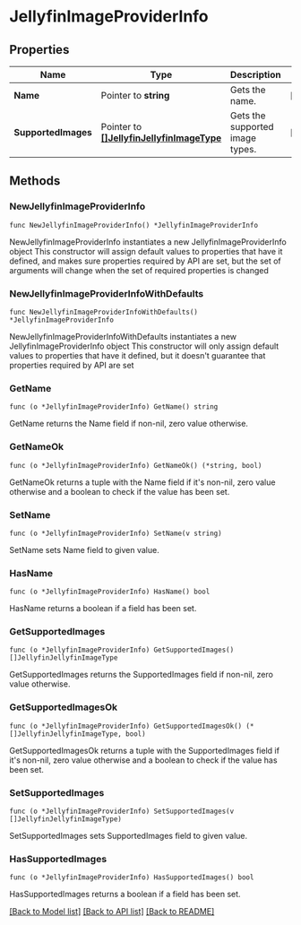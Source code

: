 # JellyfinImageProviderInfo

## Properties

Name | Type | Description | Notes
------------ | ------------- | ------------- | -------------
**Name** | Pointer to **string** | Gets the name. | [optional] 
**SupportedImages** | Pointer to [**[]JellyfinJellyfinImageType**](JellyfinJellyfinImageType.md) | Gets the supported image types. | [optional] 

## Methods

### NewJellyfinImageProviderInfo

`func NewJellyfinImageProviderInfo() *JellyfinImageProviderInfo`

NewJellyfinImageProviderInfo instantiates a new JellyfinImageProviderInfo object
This constructor will assign default values to properties that have it defined,
and makes sure properties required by API are set, but the set of arguments
will change when the set of required properties is changed

### NewJellyfinImageProviderInfoWithDefaults

`func NewJellyfinImageProviderInfoWithDefaults() *JellyfinImageProviderInfo`

NewJellyfinImageProviderInfoWithDefaults instantiates a new JellyfinImageProviderInfo object
This constructor will only assign default values to properties that have it defined,
but it doesn't guarantee that properties required by API are set

### GetName

`func (o *JellyfinImageProviderInfo) GetName() string`

GetName returns the Name field if non-nil, zero value otherwise.

### GetNameOk

`func (o *JellyfinImageProviderInfo) GetNameOk() (*string, bool)`

GetNameOk returns a tuple with the Name field if it's non-nil, zero value otherwise
and a boolean to check if the value has been set.

### SetName

`func (o *JellyfinImageProviderInfo) SetName(v string)`

SetName sets Name field to given value.

### HasName

`func (o *JellyfinImageProviderInfo) HasName() bool`

HasName returns a boolean if a field has been set.

### GetSupportedImages

`func (o *JellyfinImageProviderInfo) GetSupportedImages() []JellyfinJellyfinImageType`

GetSupportedImages returns the SupportedImages field if non-nil, zero value otherwise.

### GetSupportedImagesOk

`func (o *JellyfinImageProviderInfo) GetSupportedImagesOk() (*[]JellyfinJellyfinImageType, bool)`

GetSupportedImagesOk returns a tuple with the SupportedImages field if it's non-nil, zero value otherwise
and a boolean to check if the value has been set.

### SetSupportedImages

`func (o *JellyfinImageProviderInfo) SetSupportedImages(v []JellyfinJellyfinImageType)`

SetSupportedImages sets SupportedImages field to given value.

### HasSupportedImages

`func (o *JellyfinImageProviderInfo) HasSupportedImages() bool`

HasSupportedImages returns a boolean if a field has been set.


[[Back to Model list]](../README.md#documentation-for-models) [[Back to API list]](../README.md#documentation-for-api-endpoints) [[Back to README]](../README.md)


